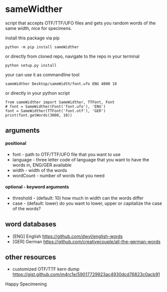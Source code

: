 # sameWidther
script that accepts OTF/TTF/UFO files and gets you random words of the same width, nice for specimens.

install this package via pip
```
python -m pip install sameWidther
```

or directly from cloned repo, navigate to the repo in your terminal
```
python setup.py install
```

your can use it as commandline tool
```
sameWidther Desktop/sameWidth/font.ufo ENG 4000 10 
```

or directly in your python script
```
from sameWidther import SameWidther, TTFont, Font
# font = SameWidther(Font('font.ufo'), 'ENG')
font = SameWidther(TTFont('font.otf'), 'GER')
print(font.getWords(3000, 10))
```

## arguments
#### positional 
- font - path to OTF/TTF/UFO file that you want to use
- language - three letter code of language that you want to have the words in, ENG/GER available
- width - width of the words
- wordCount - number of words that you need
#### optional - keyword arguments
- threshold - (default: 10) how much in width can the words differ
- case - (default: lower) do you want to lower, upper or capitalize the case of the words?

## word databases
- [ENG] English https://github.com/dwyl/english-words
- [GER] German https://github.com/creativecouple/all-the-german-words

## other resources
- customized OTF/TTF kern dump https://gist.github.com/m4rc1e/59017729923ac4930dcd76823c0acb91

Happy Specimening
